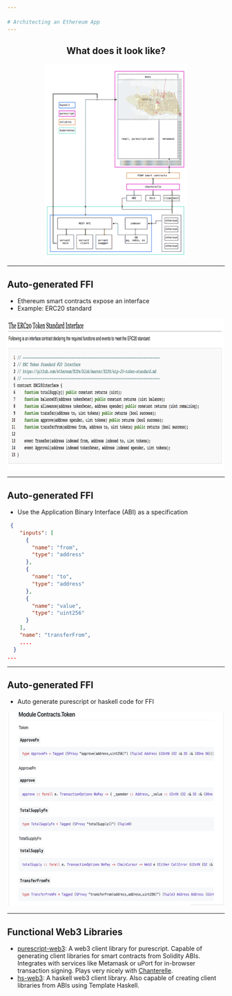 ```yaml
---

# Architecting an Ethereum App
---
```

<center>
  
## What does it look like?
<a href="https://raw.githubusercontent.com/f-o-a-m/recurse-presentation/master/images/foam-architecture.png">
<img src="images/foam-architecture.png" height="450">
</a>
</center>

---

## Auto-generated FFI

- Ethereum smart contracts expose an interface
- Example: ERC20 standard

<a href="https://theethereum.wiki/w/index.php/ERC20_Token_Standard">
<img src="images/erc20-abi.png" height="350">
</a>
</center>

---

## Auto-generated FFI

- Use the Application Binary Interface (ABI) as a specification

```json
 {
    "inputs": [
      {
        "name": "from",
        "type": "address"
      },
      {
        "name": "to",
        "type": "address"
      },
      {
        "name": "value",
        "type": "uint256"
      }
    ],
    "name": "transferFrom",
    ....
  }
...

```

---

## Auto-generated FFI

- Auto generate purescript or haskell code for FFI
<center>
<a href="https://github.com/f-o-a-m/recurse-presentation/blob/master/generated-docs/Contracts/Token.md">
<img src="images/erc20-ps.png" height="450">
</a>
</center>

---

## Functional Web3 Libraries
- [purescript-web3](https://github.com/f-o-a-m/purescript-web3): A web3 client library for purescript. Capable of generating client libraries for smart contracts from Solidity ABIs. Integrates with services like Metamask or uPort for in-browser transaction signing. Plays very nicely with [Chanterelle](https://github.com/f-o-a-m/chanterelle).
- [hs-web3](https://github.com/airalab/hs-web3): A haskell web3 client library. Also capable of creating client libraries from ABIs using Template Haskell.

